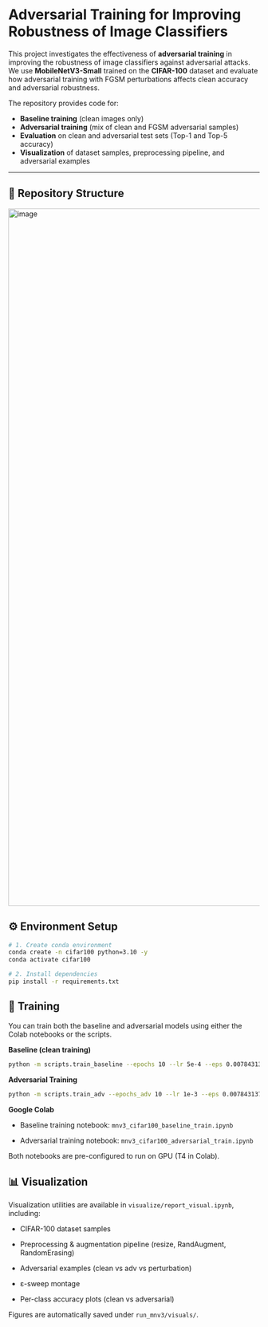 # Adversarial Training for Improving Robustness of Image Classifiers

This project investigates the effectiveness of **adversarial training** in improving the robustness of image classifiers against adversarial attacks.  
We use **MobileNetV3-Small** trained on the **CIFAR-100** dataset and evaluate how adversarial training with FGSM perturbations affects clean accuracy and adversarial robustness.  

The repository provides code for:
- **Baseline training** (clean images only)  
- **Adversarial training** (mix of clean and FGSM adversarial samples)  
- **Evaluation** on clean and adversarial test sets (Top-1 and Top-5 accuracy)  
- **Visualization** of dataset samples, preprocessing pipeline, and adversarial examples  

---

## 📂 Repository Structure
<img width="1480" height="1398" alt="image" src="https://github.com/user-attachments/assets/c60f21eb-bf26-4f81-b137-3436ce4852b0" />



## ⚙️ Environment Setup

```bash
# 1. Create conda environment
conda create -n cifar100 python=3.10 -y
conda activate cifar100

# 2. Install dependencies
pip install -r requirements.txt
```

## 🚀 Training
You can train both the baseline and adversarial models using either the Colab notebooks or the scripts.

**Baseline (clean training)**
```bash
python -m scripts.train_baseline --epochs 10 --lr 5e-4 --eps 0.0078431373
```

**Adversarial Training**
```bash
python -m scripts.train_adv --epochs_adv 10 --lr 1e-3 --eps 0.0078431373 --adv_ratio 0.5 --init imagenet
```

**Google Colab**

- Baseline training notebook: ```mnv3_cifar100_baseline_train.ipynb```

- Adversarial training notebook: ```mnv3_cifar100_adversarial_train.ipynb```

Both notebooks are pre-configured to run on GPU (T4 in Colab).

## 📊 Visualization

Visualization utilities are available in ```visualize/report_visual.ipynb```, including:

- CIFAR-100 dataset samples

- Preprocessing & augmentation pipeline (resize, RandAugment, RandomErasing)

- Adversarial examples (clean vs adv vs perturbation)

- ε-sweep montage

- Per-class accuracy plots (clean vs adversarial)

Figures are automatically saved under ```run_mnv3/visuals/```.
